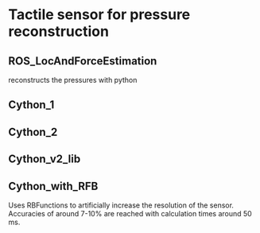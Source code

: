 # Tactile sensor for pressure reconstruction

## ROS_LocAndForceEstimation
reconstructs the pressures with python

## Cython_1

## Cython_2

## Cython_v2_lib

## Cython_with_RFB
Uses RBFunctions to artificially increase the resolution of the sensor. Accuracies of around 7-10% are reached with calculation times around 50 ms.
